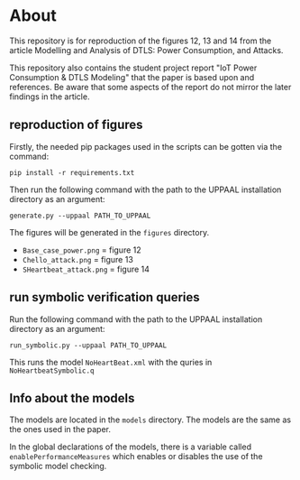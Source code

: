 # About
This repository is for reproduction of the figures 12, 13 and 14 from the article Modelling and Analysis of DTLS: Power
Consumption, and Attacks.

This repository also contains the student project report "IoT Power Consumption & DTLS Modeling" that the paper is based upon and references. Be aware that some aspects of the report do not mirror the later findings in the article.

## reproduction of figures
Firstly, the needed pip packages used in the scripts can be gotten via the command:
```
pip install -r requirements.txt
```

Then run the following command with the path to the UPPAAL installation directory as an argument:
```
generate.py --uppaal PATH_TO_UPPAAL
```

The figures will be generated in the `figures` directory.
- `Base_case_power.png` = figure 12
- `Chello_attack.png` = figure 13
- `SHeartbeat_attack.png` = figure 14

## run symbolic verification queries
Run the following command with the path to the UPPAAL installation directory as an argument:
```
run_symbolic.py --uppaal PATH_TO_UPPAAL
```

This runs the model `NoHeartBeat.xml` with the quries in `NoHeartbeatSymbolic.q`

## Info about the models
The models are located in the `models` directory. The models are the same as the ones used in the paper.

In the global declarations of the models, there is a variable called `enablePerformanceMeasures` which enables or disables the use of the symbolic model checking.
